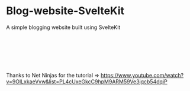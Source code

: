 # Blog-website-SvelteKit
A simple blogging website built using SvelteKit

<br>
<br>
<br>
<br>
<br>

Thanks to Net Ninjas for the tutorial => https://www.youtube.com/watch?v=9OlLxkaeVvw&list=PL4cUxeGkcC9hpM9ARM59Ve3jqcb54dqiP
